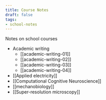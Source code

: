 ```yaml
---
title: Course Notes
draft: false
tags:
- school-notes
---
```


Notes on school courses

- Academic writing
	- [[academic-writing-01]]
	- [[academic-writing-02]]
	- [[academic-writing-03]]
	- [[academic-writing-04]]
- [[Applied electricity]]
- [[Computational Cognitive Neuroscience]]
- [[mechanobiology]]
- [[Super-resolution microscopy]]

